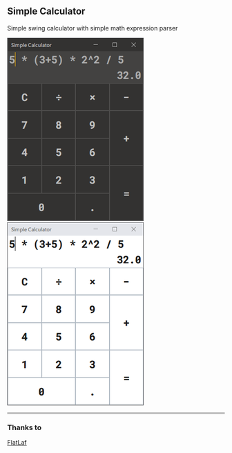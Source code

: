 ## Simple Calculator

Simple swing calculator with simple math expression parser

![Screenshot Dark](/images/1.png?raw=true)
![Screenshot Light](/images/2.png?raw=true)

---

### Thanks to
[FlatLaf](https://github.com/JFormDesigner/FlatLaf) 